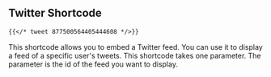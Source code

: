 ## Twitter Shortcode

```md
{{</* tweet 877500564405444608 */>}}
```

This shortcode allows you to embed a Twitter feed. You can use it to display a feed of a specific user's tweets. This shortcode takes one parameter. The parameter is the id of the feed you want to display.
